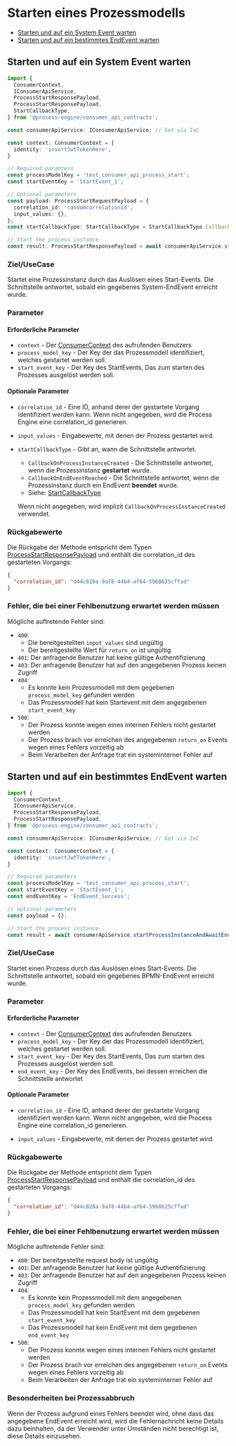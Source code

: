# Starten eines Prozessmodells

* [Starten und auf ein System Event warten](#starten-und-auf-ein-system-event-warten)
* [Starten und auf ein bestimmtes EndEvent warten](#starten-und-auf-ein-bestimmtes-endevent-warten)

## Starten und auf ein System Event warten

```TypeScript
import {
  ConsumerContext,
  IConsumerApiService,
  ProcessStartResponsePayload,
  ProcessStartResponsePayload,
  StartCallbackType,
} from '@process-engine/consumer_api_contracts';

const consumerApiService: IConsumerApiService; // Get via IoC

const context: ConsumerContext = {
  identity: 'insertJwtTokenHere',
}

// Required paramters
const processModelKey = 'test_consumer_api_process_start';
const startEventKey = 'StartEvent_1';

// Optional parameters
const payload: ProcessStartRequestPayload = {
  correlation_id: 'randomcorrelationid',
  input_values: {},
};
const startCallbackType: StartCallbackType = StartCallbackType.CallbackOnProcessInstanceCreated;

// Start the process instance
const result: ProcessStartResponsePayload = await consumerApiService.startProcessInstance(consumerContext, processModelKey, startEventKey, payload, startCallbackType);
```

### Ziel/UseCase

Startet eine Prozessinstanz durch das Auslösen eines Start-Events. Die Schnittstelle
antwortet, sobald ein gegebenes System-EndEvent erreicht wurde.

### Parameter

#### Erforderliche Parameter

* `context` - Der [ConsumerContext](./public_api.md#consumercontext) des aufrufenden Benutzers
* `process_model_key` - Der Key der das Prozessmodell identifiziert, welches
  gestartet werden soll.
* `start_event_key` - Der Key des StartEvents, Das zum starten des Prozesses
  ausgelöst werden soll.

#### Optionale Parameter

* `correlation_id` - Eine ID, anhand derer der gestartete Vorgang identifiziert
  werden kann. Wenn nicht angegeben, wird die Process Engine eine correlation_id
  generieren.

* `input_values` - Eingabewerte, mit denen der Prozess gestartet wird.

* `startCallbackType` - Gibt an, wann die Schnittstelle antwortet.
  * `CallbackOnProcessInstanceCreated` - Die Schnittstelle antwortet, wenn die
    Prozessinstanz **gestartet**  wurde.
  * `CallbackOnEndEventReached` - Die Schnittstelle antwortet, wenn die
    Prozessinstanz durch ein EndEvent **beendet** wurde.
  * Siehe: [StartCallbackType](./public_api.md#startcallbacktype)

  Wenn nicht angegeben, wird implizit `CallbackOnProcessInstanceCreated` verwendet.

### Rückgabewerte

Die Rückgabe der Methode entspricht dem Typen [ProcessStartResponsePayload](./public_api.md#processstartresponsepayload)
und enthält die correlation_id des gestarteten Vorgangs:

```JSON
{
  "correlation_id": "d44c820a-9a78-44b4-af64-5968625cffad"
}
```

### Fehler, die bei einer Fehlbenutzung erwartet werden müssen

Mögliche auftretende Fehler sind:
- `400`:
    - Die bereitgestellten `input_values` sind ungültig
    - Der bereitgestellte Wert für `return_on` ist ungültig
- `401`: Der anfragende Benutzer hat keine gültige Authentifizierung
- `403`: Der anfragende Benutzer hat auf den angegebenen Prozess keinen Zugriff
- `404`:
  - Es konnte kein Prozessmodell mit dem gegebenen `process_model_key`
    gefunden werden
  - Das Prozessmodell hat kein Startevent mit dem angegebenen `start_event_key`
- `500`:
  - Der Prozess konnte wegen eines internen Fehlers nicht gestartet werden
  - Der Prozess brach vor erreichen des angegebenen `return_on` Events wegen
    eines Fehlers vorzeitig ab
  - Beim Verarbeiten der Anfrage trat ein systeminterner Fehler auf

## Starten und auf ein bestimmtes EndEvent warten

```TypeScript
import {
  ConsumerContext,
  IConsumerApiService,
  ProcessStartResponsePayload,
  ProcessStartResponsePayload,
} from '@process-engine/consumer_api_contracts';

const consumerApiService: IConsumerApiService; // Get via IoC

const context: ConsumerContext = {
  identity: 'insertJwtTokenHere',
}

// Required parameters
const processModelKey = 'test_consumer_api_process_start';
const startEventKey = 'StartEvent_1';
const endEventKey = 'EndEvent_Success';

// optional parameters
const payload = {};

// Start the process instance
const result = await consumerApiService.startProcessInstanceAndAwaitEndEvent(consumerContext, processModelKey, startEventKey, endEventKey, payload);
```

### Ziel/UseCase

Startet einen Prozess durch das Auslösen eines Start-Events. Die Schnittstelle
antwortet, sobald ein gegebenes BPMN-EndEvent erreicht wurde.

### Parameter

#### Erforderliche Parameter

* `context` - Der [ConsumerContext](./public_api.md#consumercontext) des aufrufenden Benutzers
* `process_model_key` - Der Key der das Prozessmodell identifiziert, welches
  gestartet werden soll.
* `start_event_key` - Der Key des StartEvents, Das zum starten des Prozesses
  ausgelöst werden soll.
* `end_event_key` - Der Key des EndEvents, bei dessen erreichen die
  Schnittstelle antwortet

#### Optionale Parameter

* `correlation_id` - Eine ID, anhand derer der gestartete Vorgang identifiziert
  werden kann. Wenn nicht angegeben, wird die Process Engine eine correlation_id
  generieren.

* `input_values` - Eingabewerte, mit denen der Prozess gestartet wird.

### Rückgabewerte

Die Rückgabe der Methode entspricht dem Typen [ProcessStartResponsePayload](./public_api.md#processstartresponsepayload)
und enthält die correlation_id des gestarteten Vorgangs:

```JSON
{
  "correlation_id": "d44c820a-9a78-44b4-af64-5968625cffad"
}
```

### Fehler, die bei einer Fehlbenutzung erwartet werden müssen

Mögliche auftretende Fehler sind:
- `400`: Der bereitgestellte request body ist ungültig
- `401`: Der anfragende Benutzer hat keine gültige Authentifizierung
- `403`: Der anfragende Benutzer hat auf den angegebenen Prozess keinen Zugriff
- `404`:
  - Es konnte kein Prozessmodell mit dem angegebenen `process_model_key`
    gefunden werden
  - Das Prozessmodell hat kein StartEvent mit dem gegebenen `start_event_key`
  - Das Prozessmodell hat kein EndEvent mit dem gegebenen `end_event_key`
- `500`:
  - Der Prozess konnte wegen eines internen Fehlers nicht gestartet werden
  - Der Prozess brach vor erreichen des angegebenen `return_on` Events wegen
    eines Fehlers vorzeitig ab
  - Beim Verarbeiten der Anfrage trat ein systeminterner Fehler auf

### Besonderheiten bei Prozessabbruch

Wenn der Prozess aufgrund eines Fehlers beendet wird, ohne dass das angegebene
EndEvent erreicht wird, wird die Fehlernachricht keine Details dazu beinhalten,
da der Verwender unter Umständen nicht berechtigt ist, diese Details einzusehen.

